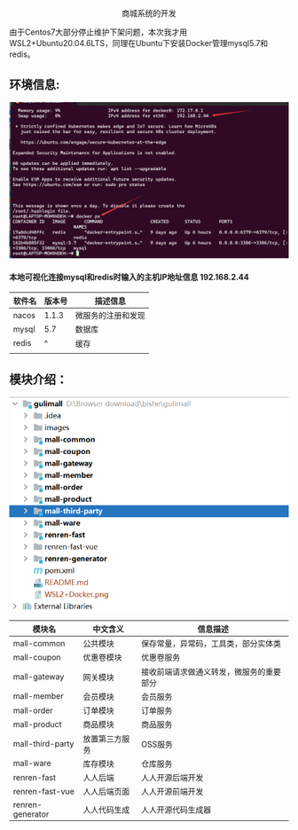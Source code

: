 <div style="text-align:center">商城系统的开发</div>

  由于Centos7大部分停止维护下架问题，本次我才用WSL2+Ubuntu20.04.6LTS，同理在Ubuntu下安装Docker管理mysql5.7和redis。

<h2>环境信息:</h2>

![WSL2+Ubuntu](./images/WSL2+Ubuntu.png)

<h4>本地可视化连接mysql和redis时输入的主机IP地址信息  192.168.2.44</h4>

| 软件名 | 版本号 | 描述信息           |
| ------ | ------ | ------------------ |
| nacos  | 1.1.3  | 微服务的注册和发现 |
| mysql  | 5.7    | 数据库             |
| redis  | ^      | 缓存               |
|        |        |                    |

<h2>模块介绍：</h2>

![](./images/项目模块.png)

| 模块名           | 中文含义       | 信息描述                                 |
| ---------------- | -------------- | ---------------------------------------- |
| mall-common      | 公共模块       | 保存常量，异常码，工具类，部分实体类     |
| mall-coupon      | 优惠卷模块     | 优惠卷服务                               |
| mall-gateway     | 网关模块       | 接收前端请求做通义转发，微服务的重要部分 |
| mall-member      | 会员模块       | 会员服务                                 |
| mall-order       | 订单模块       | 订单服务                                 |
| mall-product     | 商品模块       | 商品服务                                 |
| mall-third-party | 放置第三方服务 | OSS服务                                  |
| mall-ware        | 库存模块       | 仓库服务                                 |
| renren-fast      | 人人后端       | 人人开源后端开发                         |
| renren-fast-vue  | 人人后端页面   | 人人开源前端开发                         |
| renren-generator | 人人代码生成   | 人人开源代码生成器                       |
